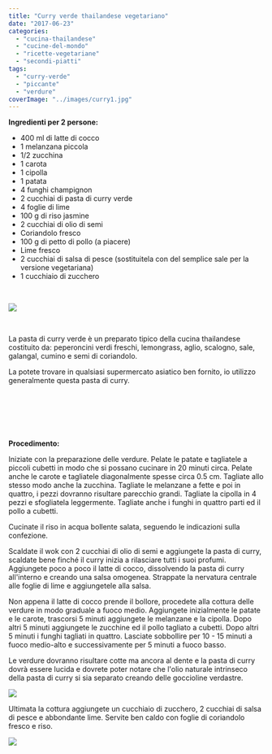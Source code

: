 ```yaml
---
title: "Curry verde thailandese vegetariano"
date: "2017-06-23"
categories: 
  - "cucina-thailandese"
  - "cucine-del-mondo"
  - "ricette-vegetariane"
  - "secondi-piatti"
tags: 
  - "curry-verde"
  - "piccante"
  - "verdure"
coverImage: "../images/curry1.jpg"
---
```


**Ingredienti per 2 persone:**

- 400 ml di latte di cocco
- 1 melanzana piccola
- 1/2 zucchina
- 1 carota
- 1 cipolla
- 1 patata
- 4 funghi champignon
- 2 cucchiai di pasta di curry verde
- 4 foglie di lime
- 100 g di riso jasmine
- 2 cucchiai di olio di semi
- Coriandolo fresco
- 100 g di petto di pollo (a piacere)
- Lime fresco
- 2 cucchiai di salsa di pesce (sostituitela con del semplice sale per la versione vegetariana)
- 1 cucchiaio di zucchero

 

![](https://cucinadalnord.it/wp-content/uploads/2017/06/green-curry-paste-254x300.jpg)

 

La pasta di curry verde è un preparato tipico della cucina thailandese costituito da: peperoncini verdi freschi, lemongrass, aglio, scalogno, sale, galangal, cumino e semi di coriandolo.

La potete trovare in qualsiasi supermercato asiatico ben fornito, io utilizzo generalmente questa pasta di curry.

 

 

 

**Procedimento:**

Iniziate con la preparazione delle verdure. Pelate le patate e tagliatele a piccoli cubetti in modo che si possano cucinare in 20 minuti circa. Pelate anche le carote e tagliatele diagonalmente spesse circa 0.5 cm. Tagliate allo stesso modo anche la zucchina. Tagliate le melanzane a fette e poi in quattro, i pezzi dovranno risultare parecchio grandi. Tagliate la cipolla in 4 pezzi e sfogliatela leggermente. Tagliate anche i funghi in quattro parti ed il pollo a cubetti.

Cucinate il riso in acqua bollente salata, seguendo le indicazioni sulla confezione.

Scaldate il wok con 2 cucchiai di olio di semi e aggiungete la pasta di curry, scaldate bene finché il curry inizia a rilasciare tutti i suoi profumi. Aggiungete poco a poco il latte di cocco, dissolvendo la pasta di curry all'interno e creando una salsa omogenea. Strappate la nervatura centrale alle foglie di lime e aggiungetele alla salsa.

Non appena il latte di cocco prende il bollore, procedete alla cottura delle verdure in modo graduale a fuoco medio. Aggiungete inizialmente le patate e le carote, trascorsi 5 minuti aggiungete le melanzane e la cipolla. Dopo altri 5 minuti aggiungete le zucchine ed il pollo tagliato a cubetti. Dopo altri 5 minuti i funghi tagliati in quattro. Lasciate sobbollire per 10 - 15 minuti a fuoco medio-alto e successivamente per 5 minuti a fuoco basso.

Le verdure dovranno risultare cotte ma ancora al dente e la pasta di curry dovrà essere lucida e dovrete poter notare che l'olio naturale intrinseco della pasta di curry si sia separato creando delle goccioline verdastre.

![](https://cucinadalnord.it/wp-content/uploads/2017/06/curry3.jpg)

Ultimata la cottura aggiungete un cucchiaio di zucchero, 2 cucchiai di salsa di pesce e abbondante lime. Servite ben caldo con foglie di coriandolo fresco e riso.

![](https://cucinadalnord.it/wp-content/uploads/2017/06/curry2.jpg)
